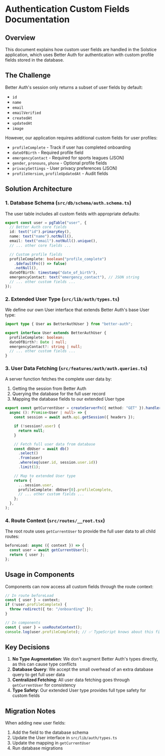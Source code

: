 # Authentication Custom Fields Documentation

## Overview

This document explains how custom user fields are handled in the Solstice application, which uses Better Auth for authentication with custom profile fields stored in the database.

## The Challenge

Better Auth's session only returns a subset of user fields by default:

- `id`
- `name`
- `email`
- `emailVerified`
- `createdAt`
- `updatedAt`
- `image`

However, our application requires additional custom fields for user profiles:

- `profileComplete` - Track if user has completed onboarding
- `dateOfBirth` - Required profile field
- `emergencyContact` - Required for sports leagues (JSON)
- `gender`, `pronouns`, `phone` - Optional profile fields
- `privacySettings` - User privacy preferences (JSON)
- `profileVersion`, `profileUpdatedAt` - Audit fields

## Solution Architecture

### 1. Database Schema (`src/db/schema/auth.schema.ts`)

The user table includes all custom fields with appropriate defaults:

```typescript
export const user = pgTable("user", {
  // Better Auth core fields
  id: text("id").primaryKey(),
  name: text("name").notNull(),
  email: text("email").notNull().unique(),
  // ... other core fields ...

  // Custom profile fields
  profileComplete: boolean("profile_complete")
    .$defaultFn(() => false)
    .notNull(),
  dateOfBirth: timestamp("date_of_birth"),
  emergencyContact: text("emergency_contact"), // JSON string
  // ... other custom fields ...
});
```

### 2. Extended User Type (`src/lib/auth/types.ts`)

We define our own User interface that extends Better Auth's base User type:

```typescript
import type { User as BetterAuthUser } from "better-auth";

export interface User extends BetterAuthUser {
  profileComplete: boolean;
  dateOfBirth?: Date | null;
  emergencyContact?: string | null;
  // ... other custom fields ...
}
```

### 3. User Data Fetching (`src/features/auth/auth.queries.ts`)

A server function fetches the complete user data by:

1. Getting the session from Better Auth
2. Querying the database for the full user record
3. Mapping the database fields to our extended User type

```typescript
export const getCurrentUser = createServerFn({ method: "GET" }).handler(
  async (): Promise<User | null> => {
    const session = await auth.api.getSession({ headers });

    if (!session?.user) {
      return null;
    }

    // Fetch full user data from database
    const dbUser = await db()
      .select()
      .from(user)
      .where(eq(user.id, session.user.id))
      .limit(1);

    // Map to extended User type
    return {
      ...session.user,
      profileComplete: dbUser[0].profileComplete,
      // ... other custom fields ...
    };
  },
);
```

### 4. Route Context (`src/routes/__root.tsx`)

The root route uses `getCurrentUser` to provide the full user data to all child routes:

```typescript
beforeLoad: async ({ context }) => {
  const user = await getCurrentUser();
  return { user };
};
```

## Usage in Components

Components can now access all custom fields through the route context:

```typescript
// In route beforeLoad
const { user } = context;
if (!user.profileComplete) {
  throw redirect({ to: "/onboarding" });
}

// In components
const { user } = useRouteContext();
console.log(user.profileComplete); // ✅ TypeScript knows about this field
```

## Key Decisions

1. **No Type Augmentation**: We don't augment Better Auth's types directly, as this can cause type conflicts
2. **Database Query**: We accept the small overhead of an extra database query to get full user data
3. **Centralized Fetching**: All user data fetching goes through `getCurrentUser` for consistency
4. **Type Safety**: Our extended User type provides full type safety for custom fields

## Migration Notes

When adding new user fields:

1. Add the field to the database schema
2. Update the User interface in `src/lib/auth/types.ts`
3. Update the mapping in `getCurrentUser`
4. Run database migrations
